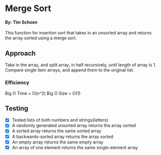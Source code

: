 # Merge Sort
#### By: Tim Schoen
This function for insertion sort that takes in an unsorted array and returns the array sorted using a merge sort.


## Approach  
Take in the array,  and split array, in half recursively, until length of array is 1.
Compare single item arrays,  and append them to the original list.


### Efficiency
Big O Time = O(n^2)
Big O Size = O(1)

## Testing
- [x] Tested lists of both numbers and strings(letters)
- [x] A randomly generated unsorted array returns the array sorted
- [x] A sorted array returns the same sorted array
- [x] A backwards-sorted array returns the array sorted
- [x] An empty array returns the same empty array
- [x] An array of one element returns the same single-element array
